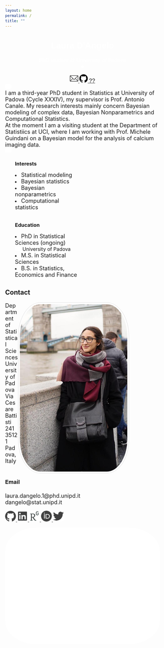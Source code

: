```yaml
---
layout: home
permalink: /
title: ""
---
```



<link rel="stylesheet" type="text/css" href="https://fonts.googleapis.com/css?family=Poppins:400,500,700"/>


<body>    
  <div class="page-lead" style="background-image:url(/images/joy3.png)">
    <div class="wrap page-lead-content">
          <h1>Laura D'Angelo</h1>
          <h3>PhD student @ University of Padova <br> <img src="/images/spacer.png" width="10pt"></h3>
          <a class="btn-inverse" href="#contact"> <img src="/images/mail.webp" width="27"> </a>
          <a class="btn-inverse" href="https://github.com/laura-dangelo"> <img src="/images/git.svg" width="27"> </a>
          <a class="btn-inverse" href="https://laura-dangelo.github.io/lost/"> <font style="font-size:18px">??</font> </a>
    </div><!-- /.page-lead-content -->
  </div><!-- /.page-lead -->

  <div id="page-wrapper">
    <div id="main" role="main">
      <div class="wrap">
        <div class="archive-wrap">
          <div class="page-content">
            <img src="/images/spacer.png" width="20pt">
            <br>  
            <section>
              <font style="font-size:18px">
              I am a third-year PhD student in Statistics at University of Padova (Cycle XXXIV), my supervisor is Prof. Antonio Canale. My research interests mainly concern Bayesian modeling of complex data, Bayesian Nonparametrics and Computational Statistics. 
              <br> 
              At the moment I am a visiting student at the Department of Statistiics at UCI, where I am working with Prof. Michele Guindani on a Bayesian model for the analysis of calcium imaging data.
              </font>
              <br>
              <img src="/images/spacer.png" width="20pt">
              <div class="tiles">
                <div class="tile">
                <h3 class="post-title">Interests</h3>
                <p class="post-excerpt">
                    <li> <font style="font-size:18px"> Statistical modeling </font></li>
                    <li> <font style="font-size:18px">Bayesian statistics </font></li>
                    <li> <font style="font-size:18px">Bayesian nonparametrics </font></li>
                    <li> <font style="font-size:18px">Computational statistics </font></li></p>
                </div><!-- /.tile -->
                <div class="tile">
                <h3 class="post-title">Education</h3>
                <p class="post-excerpt">
                  <li>  <font style="font-size:18px">PhD in Statistical Sciences (ongoing) </font>
                  <font style="font-size:16px"><br> <img src="/images/spacer.png" width="20"> University of Padova </font> </li>
                  <li>  <font style="font-size:18px">M.S. in Statistical Sciences </font></li>
                  <li>  <font style="font-size:18px">B.S. in Statistics, Economics and Finance  </font></li> </p>
                </div><!-- /.tile -->
              </div><!-- /.tiles --> 
              </section>
            <br>
            <br>
            <section>
              <a id="contact">
                <h2>Contact</h2>
              </a>
              <p> 
                <img src="/images/profile3.jpg" width="200px" border="0px"
                     style="float: right; width: 350px; border: 1px solid #e0e0e0; padding: 5px ; margin:0px 100px 0px 0px; ">
              </p>
              <font style="font-size:18px">
                Department of Statistical Sciences <br>
                University of Padova<br>
                Via Cesare Battisti 241 <br>
                35121 Padova, Italy<br>
                <br>
                <h4>Email</h4>
                laura.dangelo.1@phd.unipd.it <br>
                dangelo@stat.unipd.it
              </font>
              <br>
              <br>
              <div class="custom-social">
                <a href="https://github.com/laura-dangelo"> 
                <img src="/images/github_gray.png" alt="i" style="width:35px; border=0;">
                </a> 
                <a href="https://www.linkedin.com/in/laura-dangelo/"> 
                <img src="/images/linkedin_gray.png" alt="i" style="width:35px; border=0;">
                </a> 
                <a href="https://www.researchgate.net/profile/Laura_Dangelo"> 
                <img src="/images/rg_gray.png" alt="i" style="width:35px; border=0;">
                </a> 
                <a href="https://orcid.org/0000-0001-5034-7414"> 
                <img src="/images/orcid_gray.png" alt="i" style="width:35px; border=0;">
                </a> 
                <a href="https://twitter.com/laura_d_angelo"> 
                <img src="/images/twitter.png" alt="i" style="width:35px; border=0;">
                </a> 
              </div> 
              <br>
              <img src="/images/spacer.png">
            </section>
          </div><!-- /.page-content -->
        </div><!-- /.archive-wrap -->
      </div><!-- /.wrap -->
    </div><!-- /#main -->
  </div>
</body>

<style>
h2{
  float: left;
  margin-bottom: 20px;
  margin-top: 20px;
  text-align: left !important;
  width: 100%;
}
element {
    background-image: url(/images/joy3.png);
}
.page-container {
    -ms-transform: translate3d(0, 0, 0);
    -webkit-transform: translate3d(0, 0, 0);
    transform: translate3d(0, 0, 0);
}
.page-lead {
    background-position: center top;
    background-repeat: no-repeat;
    background-attachment: fixed;
    background-size: cover;
    text-align: center;
    color: #fff;
    font-family: "Poppins", sans-serif;
}
body, html{
  height: 70%;
}
.tiles{
  float: left;
    display: block;
    width: 100%;
}
.tile {
    float: left;
    display: block;
    margin-left: 6.3576515979%; 
    margin-right: 4.3576515979%;
    width: 41%;
}
.custom-social img {
  text-decoration: none;
}
img {
  border-radius: 20%;
}
</style>
